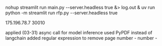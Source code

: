 nohup streamlit run main.py --server.headless true &> log.out &
uv run python -m streamlit run rfp.py --server.headless true


 175.196.78.7 30010
 



applied (03-31)
async call for model inference
used PyPDF instead of langchain
added regular expression to remove page number - number - 

